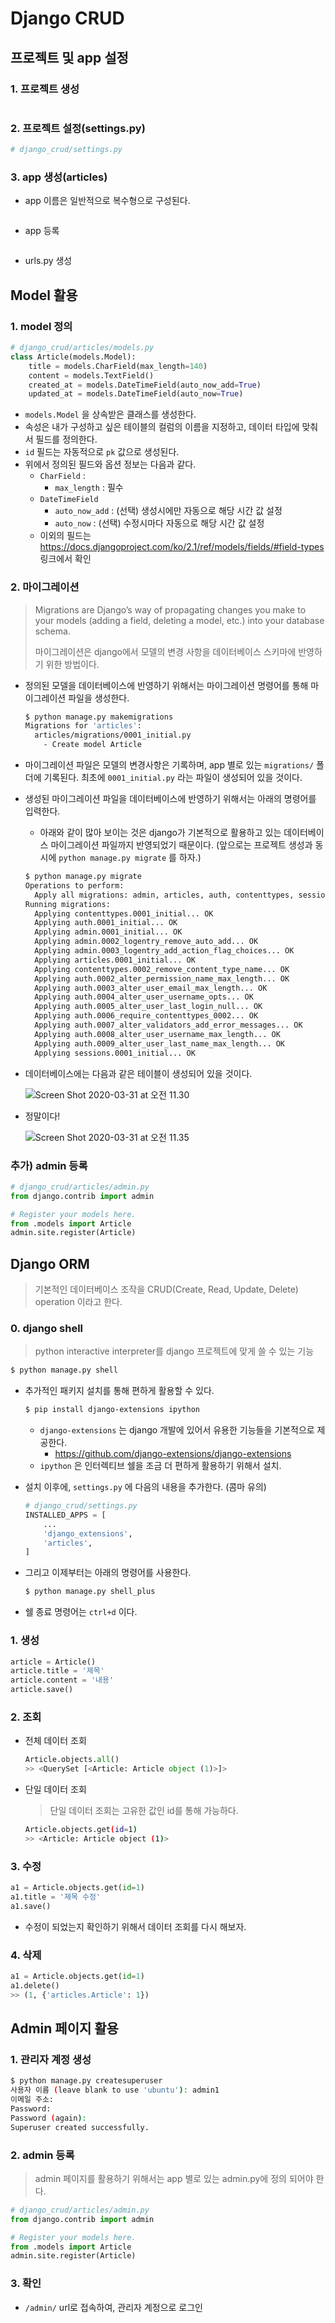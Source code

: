 # Django CRUD

## 프로젝트 및 app 설정

### 1. 프로젝트 생성

```bash

```

### 2. 프로젝트 설정(settings.py)

```python
# django_crud/settings.py
```

### 3. app 생성(articles)

* app 이름은 일반적으로 복수형으로 구성된다.

```bash

```

* app 등록

```python

```

* urls.py 생성



## Model 활용

### 1. model 정의

```python
# django_crud/articles/models.py
class Article(models.Model):
    title = models.CharField(max_length=140)
    content = models.TextField()
    created_at = models.DateTimeField(auto_now_add=True)
    updated_at = models.DateTimeField(auto_now=True)
```

* `models.Model` 을 상속받은 클래스를 생성한다.
* 속성은 내가 구성하고 싶은 테이블의 컬럼의 이름을 지정하고, 데이터 타입에 맞춰서 필드를 정의한다.
* `id` 필드는 자동적으로 `pk` 값으로 생성된다.
* 위에서 정의된 필드와 옵션 정보는 다음과 같다.
  * `CharField` :
    * `max_length` : 필수
  * `DateTimeField`
    * `auto_now_add` : (선택) 생성시에만 자동으로 해당 시간 값 설정
    * `auto_now` : (선택) 수정시마다 자동으로 해당 시간 값 설정
  * 이외의 필드는 https://docs.djangoproject.com/ko/2.1/ref/models/fields/#field-types 링크에서 확인

### 2. 마이그레이션

> Migrations are Django’s way of propagating changes you make to your models (adding a field, deleting a model, etc.) into your database schema.
>
> 마이그레이션은 django에서 모델의 변경 사항을 데이터베이스 스키마에 반영하기 위한 방법이다.

* 정의된 모델을 데이터베이스에 반영하기 위해서는 마이그레이션 명령어를 통해 마이그레이션 파일을 생성한다.

  ```bash
  $ python manage.py makemigrations
  Migrations for 'articles':
    articles/migrations/0001_initial.py
      - Create model Article
  ```

* 마이그레이션 파일은 모델의 변경사항은 기록하며, app 별로 있는 `migrations/` 폴더에 기록된다. 최초에 `0001_initial.py` 라는 파일이 생성되어 있을 것이다.

* 생성된 마이그레이션 파일을 데이터베이스에 반영하기 위해서는 아래의 명령어를 입력한다.

  * 아래와 같이 많아 보이는 것은 django가 기본적으로 활용하고 있는 데이터베이스 마이그레이션 파일까지 반영되었기 때문이다. (앞으로는 프로젝트 생성과 동시에 `python manage.py migrate` 를 하자.)

  ```bash
  $ python manage.py migrate
  Operations to perform:
    Apply all migrations: admin, articles, auth, contenttypes, sessions
  Running migrations:
    Applying contenttypes.0001_initial... OK
    Applying auth.0001_initial... OK
    Applying admin.0001_initial... OK
    Applying admin.0002_logentry_remove_auto_add... OK
    Applying admin.0003_logentry_add_action_flag_choices... OK
    Applying articles.0001_initial... OK
    Applying contenttypes.0002_remove_content_type_name... OK
    Applying auth.0002_alter_permission_name_max_length... OK
    Applying auth.0003_alter_user_email_max_length... OK
    Applying auth.0004_alter_user_username_opts... OK
    Applying auth.0005_alter_user_last_login_null... OK
    Applying auth.0006_require_contenttypes_0002... OK
    Applying auth.0007_alter_validators_add_error_messages... OK
    Applying auth.0008_alter_user_username_max_length... OK
    Applying auth.0009_alter_user_last_name_max_length... OK
    Applying sessions.0001_initial... OK
  ```

* 데이터베이스에는 다음과 같은 테이블이 생성되어 있을 것이다.

  ![Screen Shot 2020-03-31 at 오전 11.30](md-images/1.png)

* 정말이다!

  ![Screen Shot 2020-03-31 at 오전 11.35](md-images/2.png)

### 추가) admin 등록

```python
# django_crud/articles/admin.py
from django.contrib import admin

# Register your models here.
from .models import Article
admin.site.register(Article)
```



## Django ORM

> 기본적인 데이터베이스 조작을 CRUD(Create, Read, Update, Delete) operation 이라고 한다.

### 0. django shell

>  python interactive interpreter를 django 프로젝트에 맞게 쓸 수 있는 기능

```bash
$ python manage.py shell
```

* 추가적인 패키지 설치를 통해 편하게 활용할 수 있다.

  ```bash
  $ pip install django-extensions ipython
  ```

  * `django-extensions` 는 django 개발에 있어서 유용한 기능들을 기본적으로 제공한다.
    * https://github.com/django-extensions/django-extensions
  * `ipython` 은 인터렉티브 쉘을 조금 더 편하게 활용하기 위해서 설치.

* 설치 이후에, `settings.py` 에 다음의 내용을 추가한다. (콤마 유의)

  ```python
  # django_crud/settings.py
  INSTALLED_APPS = [
      ...
      'django_extensions',
      'articles',
  ]
  ```

* 그리고 이제부터는 아래의 명령어를 사용한다.

  ```bash
  $ python manage.py shell_plus
  ```

* 쉘 종료 명령어는 `ctrl+d` 이다.

### 1. 생성

```python
article = Article()
article.title = '제목'
article.content = '내용'
article.save()
```

### 2. 조회

* 전체 데이터 조회

    ```python
    Article.objects.all()
    >> <QuerySet [<Article: Article object (1)>]>
    ```

* 단일 데이터 조회

  > 단일 데이터 조회는 고유한 값인 id를 통해 가능하다.

  ```bash
  Article.objects.get(id=1)
  >> <Article: Article object (1)>
  ```

### 3. 수정

```python
a1 = Article.objects.get(id=1)
a1.title = '제목 수정'
a1.save()
```

* 수정이 되었는지  확인하기 위해서 데이터 조회를 다시 해보자.

### 4. 삭제

```python
a1 = Article.objects.get(id=1)
a1.delete()
>> (1, {'articles.Article': 1})
```



## Admin 페이지 활용

### 1. 관리자 계정 생성

```bash
$ python manage.py createsuperuser
사용자 이름 (leave blank to use 'ubuntu'): admin1
이메일 주소:
Password:
Password (again):
Superuser created successfully.
```

### 2. admin 등록

> admin 페이지를 활용하기 위해서는 app 별로 있는 admin.py에 정의 되어야 한다.

```python
# django_crud/articles/admin.py
from django.contrib import admin

# Register your models here.
from .models import Article
admin.site.register(Article)
```

### 3. 확인

* `/admin/` url로 접속하여, 관리자 계정으로 로그인





